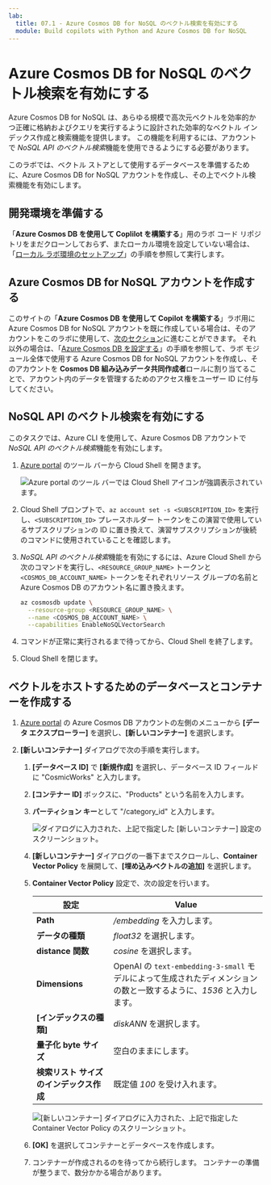 ```yaml
---
lab:
  title: 07.1 - Azure Cosmos DB for NoSQL のベクトル検索を有効にする
  module: Build copilots with Python and Azure Cosmos DB for NoSQL
---
```


# Azure Cosmos DB for NoSQL のベクトル検索を有効にする

Azure Cosmos DB for NoSQL は、あらゆる規模で高次元ベクトルを効率的かつ正確に格納およびクエリを実行するように設計された効率的なベクトル インデックス作成と検索機能を提供します。 この機能を利用するには、アカウントで *NoSQL API のベクトル検索*機能を使用できるようにする必要があります。

このラボでは、ベクトル ストアとして使用するデータベースを準備するために、Azure Cosmos DB for NoSQL アカウントを作成し、その上でベクトル検索機能を有効にします。

## 開発環境を準備する

「**Azure Cosmos DB を使用して Coplilot を構築する**」用のラボ コード リポジトリをまだクローンしておらず、またローカル環境を設定していない場合は、「[ローカル ラボ環境のセットアップ](00-setup-lab-environment.md)」の手順を参照して実行します。

## Azure Cosmos DB for NoSQL アカウントを作成する

このサイトの「**Azure Cosmos DB を使用して Copilot を構築する**」ラボ用に Azure Cosmos DB for NoSQL アカウントを既に作成している場合は、そのアカウントをこのラボに使用して、[次のセクション](#enable-vector-search-for-nosql-api)に進むことができます。 それ以外の場合は、「[Azure Cosmos DB を設定する](../../common/instructions/00-setup-cosmos-db.md)」の手順を参照して、ラボ モジュール全体で使用する Azure Cosmos DB for NoSQL アカウントを作成し、そのアカウントを **Cosmos DB 組み込みデータ共同作成者**ロールに割り当てることで、アカウント内のデータを管理するためのアクセス権をユーザー ID に付与してください。

## NoSQL API のベクトル検索を有効にする

このタスクでは、Azure CLI を使用して、Azure Cosmos DB アカウントで *NoSQL API のベクトル検索*機能を有効にします。

1. [Azure portal](https://portal.azure.com) のツール バーから Cloud Shell を開きます。

    ![Azure portal のツール バーでは Cloud Shell アイコンが強調表示されています。](media/07-azure-portal-toolbar-cloud-shell.png)

2. Cloud Shell プロンプトで、`az account set -s <SUBSCRIPTION_ID>` を実行し、`<SUBSCRIPTION_ID>` プレースホルダー トークンをこの演習で使用しているサブスクリプションの ID に置き換えて、演習サブスクリプションが後続のコマンドに使用されていることを確認します。

3. *NoSQL API のベクトル検索*機能を有効にするには、Azure Cloud Shell から次のコマンドを実行し、`<RESOURCE_GROUP_NAME>` トークンと `<COSMOS_DB_ACCOUNT_NAME>` トークンをそれぞれリソース グループの名前と Azure Cosmos DB のアカウント名に置き換えます。

     ```bash
     az cosmosdb update \
       --resource-group <RESOURCE_GROUP_NAME> \
       --name <COSMOS_DB_ACCOUNT_NAME> \
       --capabilities EnableNoSQLVectorSearch
     ```

4. コマンドが正常に実行されるまで待ってから、Cloud Shell を終了します。

5. Cloud Shell を閉じます。

## ベクトルをホストするためのデータベースとコンテナーを作成する

1. [Azure portal](https://portal.azure.com) の Azure Cosmos DB アカウントの左側のメニューから **[データ エクスプローラー]** を選択し、**[新しいコンテナー]** を選択します。

2. **[新しいコンテナー]** ダイアログで次の手順を実行します。
   1. **[データベース ID]** で **[新規作成]** を選択し、データベース ID フィールドに "CosmicWorks" と入力します。
   2. **[コンテナー ID]** ボックスに、"Products" という名前を入力します。
   3. **パーティション キー**として "/category_id" と入力します。

      ![ダイアログに入力された、上記で指定した [新しいコンテナー] 設定のスクリーンショット。](media/07-azure-cosmos-db-new-container.png)

   4. **[新しいコンテナー]** ダイアログの一番下までスクロールし、**Container Vector Policy** を展開して、**[埋め込みベクトルの追加]** を選択します。

   5. **Container Vector Policy** 設定で、次の設定を行います。

      | 設定 | Value |
      | ------- | ----- |
      | **Path** | */embedding* を入力します。 |
      | **データの種類** | *float32* を選択します。 |
      | **distance 関数** | *cosine* を選択します。 |
      | **Dimensions** | OpenAI の `text-embedding-3-small` モデルによって生成されたディメンションの数と一致するように、*1536* と入力します。 |
      | **[インデックスの種類]** | *diskANN* を選択します。 |
      | **量子化 byte サイズ** | 空白のままにします。 |
      | **検索リスト サイズのインデックス作成** | 既定値 *100* を受け入れます。 |

      ![[新しいコンテナー] ダイアログに入力された、上記で指定した Container Vector Policy のスクリーンショット。](media/07-azure-cosmos-db-container-vector-policy.png)

   6. **[OK]** を選択してコンテナーとデータベースを作成します。

   7. コンテナーが作成されるのを待ってから続行します。 コンテナーの準備が整うまで、数分かかる場合があります。
